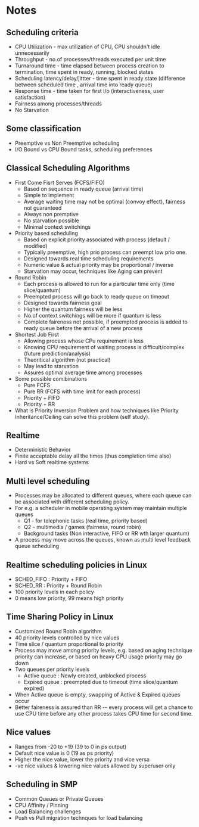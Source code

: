 # Notes

## Scheduling criteria
* CPU Utilization - max utilization of CPU, CPU shouldn't idle unnecessarily
* Throughput - no.of processes/threads executed per unit time
* Turnaround time - time elapsed between process creation to termination, time spent in ready, running, blocked states
* Scheduling latency/delay/jittter - time spent in ready state (difference between scheduled time , arrival time into ready queue)
* Response time - time taken for first i/o (interactiveness, user satisfaction)
* Fairness among processes/threads
* No Starvation

## Some classification
* Preemptive vs Non Preemptive scheduling
* I/O Bound vs CPU Bound tasks, scheduling preferences

## Classical Scheduling Algorithms 
* First Come Fisrt Serves (FCFS/FIFO)
  * Based on sequence in ready queue (arrival time)
  * Simple to implement
  * Average waiting time may not be optimal (convoy effect), fairness not guaranteed
  * Always non premptive
  * No starvation possible
  * Minimal context switchings
* Priority based scheduling
  * Based on explicit priority associated with process (default / modified)
  * Typically preemptive, high prio process can preempt low prio one.
  * Designed towards real time scheduling requirements
  * Numeric value & actual priority may be proportional / inverse
  * Starvation may occur, techniques like Aging can prevent
* Round Robin
  * Each process is allowed to run for a particular time only (time slice/quantum)
  * Preempted process will go back to ready queue on timeout
  * Designed towards fairness goal
  * Higher the quantum fairness will be less
  * No.of context switchings will be more if quantum is less
  * Complete faireness not possible, if preempted process is added to ready queue before the arrival of a new process 
* Shortest Job First 
  * Allowing process whose CPu requirement is less
  * Knowing CPU requirement of waiting process is difficult/complex (future prediction/analysis)
  * Theoritical algorithm (not practical)
  * May lead to starvation
  * Assures optimal average time among processes
* Some possible comibinations
  * Pure FCFS
  * Pure RR (FCFS with time limit for each process)
  * Priority + FIFO
  * Priority + RR
* What is Priority Inversion Problem and how techniques like Priority Inheritance/Ceiling can solve this problem (self study).


## Realtime
* Deterministic Behavior
* Finite acceptable delay all the times (thus completion time also)
* Hard vs Soft realtime systems

## Multi level scheduling
* Processes may be allocated to different queues, where each queue can be associated with different scheduling policy.
* For e.g. a scheduler in mobile operating system may maintain multiple queues
  * Q1 - for telephonic tasks (real time, priority based)
  * Q2 - multimedia / games   (fairness, round robin)
  * Background tasks          (Non interactive, FIFO or RR wth larger quantum)
* A process may move across the queues, known as multi level feedback queue scheduling

## Realtime scheduling policies in Linux
* SCHED_FIFO : Priority + FIFO
* SCHED_RR   : Priority + Round Robin
* 100 priority levels in each policy
* 0 means low priority, 99 means high priority

## Time Sharing Policy in Linux
* Customized Round Robin algorithm
* 40 priority levels controlled by nice values
* Time slice / quantum proportional to priority
* Process may move among priority levels, e.g. based on aging technique priority can increase, or based on heavy CPU usage priority may go down
* Two queues per priority levels
  * Active queue : Newly created, unblocked process
  * Expired queue : preempted due to timeout (time slice/quantum expired)
* When Active queue is empty, swapping of Active & Expired queues occur
* Better faireness is assured than RR -- every process will get a chance to use CPU time before any other process takes CPU time for second time.

## Nice values
* Ranges from -20 to +19 (39 to 0 in ps output)
* Default nice value is 0 (19 as ps priority)
* Higher the nice value, lower the priority and vice versa
* -ve nice values & lowering nice values allowed by superuser only

## Scheduling in SMP
* Common Queues or Private Queues
* CPU Affinity / Pinning
* Load Balancing challenges
* Push vs Pull migration technques for load balancing
